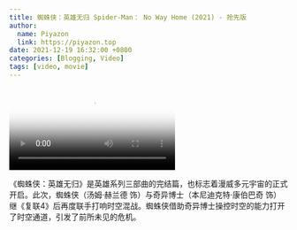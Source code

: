 ```yaml
---
title: 蜘蛛侠：英雄无归 Spider-Man： No Way Home (2021) - 抢先版
author:
  name: Piyazon
  link: https://piyazon.top
date: 2021-12-19 16:32:00 +0800
categories: [Blogging, Video]
tags: [video, movie]
---
```



<video id="player" class="weixin_video" playsinline controls x-webkit-airplay poster="https://gitlab.com/Alimjoo/cdn_img/-/raw/main/movie/no-way-home.jpg"
  wxv="wxv_2186388307893420035" src="">
</video>



《蜘蛛侠：英雄无归》是英雄系列三部曲的完结篇，也标志着漫威多元宇宙的正式开启。此次，蜘蛛侠（汤姆·赫兰德 饰）与奇异博士（本尼迪克特·康伯巴奇 饰）继《复联4》后再度联手打响时空混战。蜘蛛侠借助奇异博士操控时空的能力打开了时空通道，引发了前所未见的危机。


